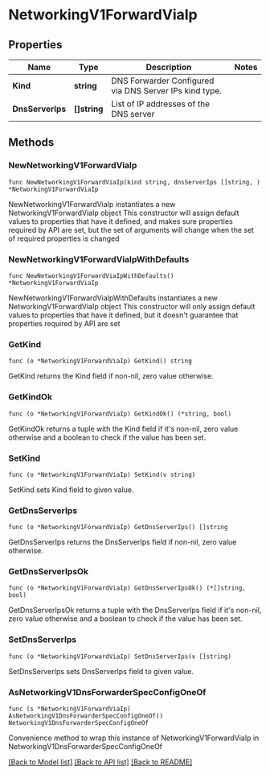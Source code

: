 # NetworkingV1ForwardViaIp

## Properties

Name | Type | Description | Notes
------------ | ------------- | ------------- | -------------
**Kind** | **string** | DNS Forwarder Configured via DNS Server IPs kind type. | 
**DnsServerIps** | **[]string** | List of IP addresses of the DNS server | 

## Methods

### NewNetworkingV1ForwardViaIp

`func NewNetworkingV1ForwardViaIp(kind string, dnsServerIps []string, ) *NetworkingV1ForwardViaIp`

NewNetworkingV1ForwardViaIp instantiates a new NetworkingV1ForwardViaIp object
This constructor will assign default values to properties that have it defined,
and makes sure properties required by API are set, but the set of arguments
will change when the set of required properties is changed

### NewNetworkingV1ForwardViaIpWithDefaults

`func NewNetworkingV1ForwardViaIpWithDefaults() *NetworkingV1ForwardViaIp`

NewNetworkingV1ForwardViaIpWithDefaults instantiates a new NetworkingV1ForwardViaIp object
This constructor will only assign default values to properties that have it defined,
but it doesn't guarantee that properties required by API are set

### GetKind

`func (o *NetworkingV1ForwardViaIp) GetKind() string`

GetKind returns the Kind field if non-nil, zero value otherwise.

### GetKindOk

`func (o *NetworkingV1ForwardViaIp) GetKindOk() (*string, bool)`

GetKindOk returns a tuple with the Kind field if it's non-nil, zero value otherwise
and a boolean to check if the value has been set.

### SetKind

`func (o *NetworkingV1ForwardViaIp) SetKind(v string)`

SetKind sets Kind field to given value.


### GetDnsServerIps

`func (o *NetworkingV1ForwardViaIp) GetDnsServerIps() []string`

GetDnsServerIps returns the DnsServerIps field if non-nil, zero value otherwise.

### GetDnsServerIpsOk

`func (o *NetworkingV1ForwardViaIp) GetDnsServerIpsOk() (*[]string, bool)`

GetDnsServerIpsOk returns a tuple with the DnsServerIps field if it's non-nil, zero value otherwise
and a boolean to check if the value has been set.

### SetDnsServerIps

`func (o *NetworkingV1ForwardViaIp) SetDnsServerIps(v []string)`

SetDnsServerIps sets DnsServerIps field to given value.



### AsNetworkingV1DnsForwarderSpecConfigOneOf

`func (s *NetworkingV1ForwardViaIp) AsNetworkingV1DnsForwarderSpecConfigOneOf() NetworkingV1DnsForwarderSpecConfigOneOf`

Convenience method to wrap this instance of NetworkingV1ForwardViaIp in NetworkingV1DnsForwarderSpecConfigOneOf

[[Back to Model list]](../README.md#documentation-for-models) [[Back to API list]](../README.md#documentation-for-api-endpoints) [[Back to README]](../README.md)


